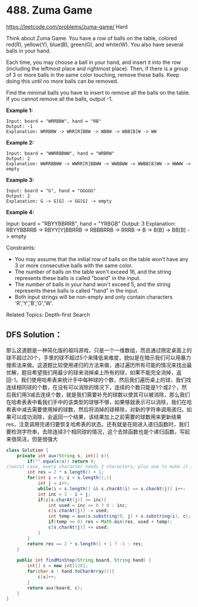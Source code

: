 # 488. Zuma Game
<https://leetcode.com/problems/zuma-game/>
Hard

Think about Zuma Game. You have a row of balls on the table, colored red(R), yellow(Y), blue(B), green(G), and white(W). You also have several balls in your hand.

Each time, you may choose a ball in your hand, and insert it into the row (including the leftmost place and rightmost place). Then, if there is a group of 3 or more balls in the same color touching, remove these balls. Keep doing this until no more balls can be removed.

Find the minimal balls you have to insert to remove all the balls on the table. If you cannot remove all the balls, output -1.


**Example 1:**

    Input: board = "WRRBBW", hand = "RB"
    Output: -1
    Explanation: WRRBBW -> WRR[R]BBW -> WBBW -> WBB[B]W -> WW

**Example 2:**

    Input: board = "WWRRBBWW", hand = "WRBRW"
    Output: 2
    Explanation: WWRRBBWW -> WWRR[R]BBWW -> WWBBWW -> WWBB[B]WW -> WWWW -> empty

**Example 3:**

    Input: board = "G", hand = "GGGGG"
    Output: 2
    Explanation: G -> G[G] -> GG[G] -> empty 

**Example 4:**

Input: board = "RBYYBBRRB", hand = "YRBGB"
Output: 3
Explanation: RBYYBBRRB -> RBYY[Y]BBRRB -> RBBBRRB -> RRRB -> B -> B[B] -> BB[B] -> empty 
 

Constraints:

* You may assume that the initial row of balls on the table won’t have any 3 or more consecutive balls with the same color.
* The number of balls on the table won't exceed 16, and the string represents these balls is called "board" in the input.
* The number of balls in your hand won't exceed 5, and the string represents these balls is called "hand" in the input.
* Both input strings will be non-empty and only contain characters 'R','Y','B','G','W'.

Related Topics: Depth-first Search


## DFS Solution： 
那么这道题是一种简化版的祖玛游戏，只是一个一维数组，而且通过限定桌面上的球不超过20个，手里的球不超过5个来降低来难度，貌似是在暗示我们可以用暴力搜索法来做。这道题比较使用递归的方法来做，通过遍历所有可能的情况来找出最优解，题目希望我们用最少的球来消掉桌上所有的球，如果不能完全消掉，返回-1。我们使用哈希表来统计手中每种球的个数，然后我们遍历桌上的球，我们找连续相同球的个数，在没有可以消除的情况下，连续的个数只能是1个或2个，然后我们用3减去连续个数，就是我们需要补充的球数以使其可以被消除，那么我们在哈希表表中看我们手中的该类型的球够不够，如果够就表示可以消除，我们在哈希表中减去需要使用掉的球数，然后将消掉的球移除，对新的字符串调用递归，如果可以成功消除，会返回一个结果，该结果加上之前需要的球数用来更新结果res，注意调用完递归要恢复哈希表的状态。还有就是在刚进入递归函数时，我们要检测字符串，去除连续3个相同球的情况，这个去除函数也是个递归函数，写起来很简洁，但是很强大

```java
class Solution {
    private int aux(String s, int[] c){
        if("".equals(s)) return 0;
//worst case, every character needs 2 characters; plus one to make it impossible, ;-)
        int res = 2 * s.length() + 1; 
        for(int i = 0; i < s.length();){
            int j = i++;
            while(i < s.length() && s.charAt(i) == s.charAt(j)) i++;
            int inc = 3 - i + j;
            if(c[s.charAt(j)] >= inc){
                int used = inc <= 0 ? 0 : inc;
                c[s.charAt(j)] -= used;
                int temp = aux(s.substring(0, j) + s.substring(i), c);
                if(temp >= 0) res = Math.min(res, used + temp);
                c[s.charAt(j)] += used;
            }
        }
        return res == 2 * s.length() + 1 ? -1 : res;
    }
    
    public int findMinStep(String board, String hand) {
        int[] c = new int[128];
        for(char x : hand.toCharArray()){
            c[x]++;
        }
        return aux(board, c);
    }
}
```